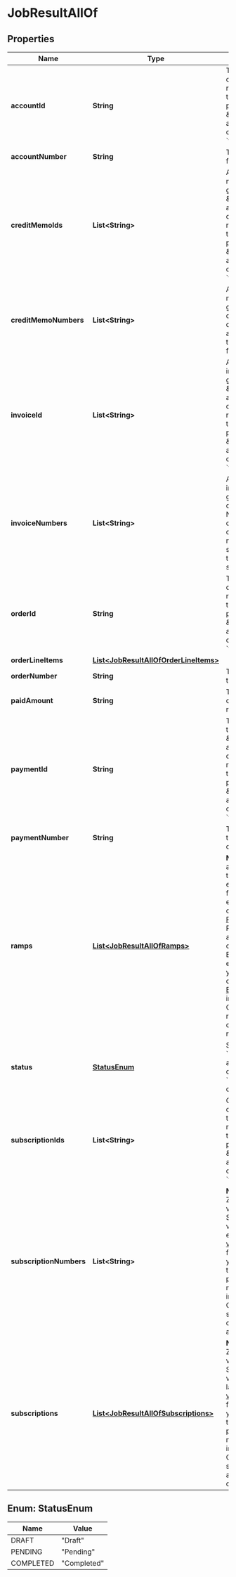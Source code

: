 

# JobResultAllOf


## Properties

| Name | Type | Description | Notes |
|------------ | ------------- | ------------- | -------------|
|**accountId** | **String** | The account ID for the order. This field is returned only when the &#x60;returnIds&#x60; query parameter in the \&quot;Create an order asynchronously\&quot; operation is set to &#x60;true&#x60;. |  [optional] |
|**accountNumber** | **String** | The account number for the order. |  [optional] |
|**creditMemoIds** | **List&lt;String&gt;** | An array of the credit memo IDs that are generated in the \&quot;Create an order asynchronously\&quot; operation. This field is returned only when the &#x60;returnIds&#x60; query parameter in the \&quot;Create an order asynchronously\&quot; operation is set to &#x60;true&#x60;. |  [optional] |
|**creditMemoNumbers** | **List&lt;String&gt;** | An array of the credit memo numbers generated in this order request. The credit memo is only available if you have the Invoice Settlement feature enabled. |  [optional] |
|**invoiceId** | **List&lt;String&gt;** | An array of the invoice IDs that are generated in the \&quot;Create an order asynchronously\&quot; operation. This field is returned only when the &#x60;returnIds&#x60; query parameter in the \&quot;Create an order asynchronously\&quot; operation is set to &#x60;true&#x60;. |  [optional] |
|**invoiceNumbers** | **List&lt;String&gt;** | An array of the invoice numbers generated in this order request. Normally it includes one invoice number only, but can include multiple items when a subscription was tagged as invoice separately. |  [optional] |
|**orderId** | **String** | The ID of the order created. This field is returned only when the &#x60;returnIds&#x60; query parameter in the \&quot;Create an order asynchronously\&quot; operation is set to &#x60;true&#x60;. |  [optional] |
|**orderLineItems** | [**List&lt;JobResultAllOfOrderLineItems&gt;**](JobResultAllOfOrderLineItems.md) |  |  [optional] |
|**orderNumber** | **String** | The order number of the order created. |  [optional] |
|**paidAmount** | **String** | The total amount collected in this order request. |  [optional] |
|**paymentId** | **String** | The ID of the payment that is collected in the \&quot;Create an order asynchronously\&quot; operation. This field is returned only when the &#x60;returnIds&#x60; query parameter in the \&quot;Create an order asynchronously\&quot; operation is set to &#x60;true&#x60;. |  [optional] |
|**paymentNumber** | **String** | The payment number that collected in this order request. |  [optional] |
|**ramps** | [**List&lt;JobResultAllOfRamps&gt;**](JobResultAllOfRamps.md) | **Note**: This field is only available if you have the Ramps feature enabled. The [Orders](https://knowledgecenter.zuora.com/Billing/Subscriptions/Orders/AA_Overview_of_Orders) feature must be enabled before you can access the [Ramps](https://knowledgecenter.zuora.com/Billing/Subscriptions/Orders/Ramps_and_Ramp_Metrics/A_Overview_of_Ramps_and_Ramp_Metrics) feature. The Ramps feature is available for customers with Enterprise and Nine editions by default. If you are a Growth customer, see [Zuora Editions](https://knowledgecenter.zuora.com/BB_Introducing_Z_Business/C_Zuora_Editions) for pricing information coming October 2020.  The ramp definitions created by this order request.  |  [optional] |
|**status** | [**StatusEnum**](#StatusEnum) | Status of the order. &#x60;Pending&#x60; is only applicable for an order that contains a &#x60;CreateSubscription&#x60; order action. |  [optional] |
|**subscriptionIds** | **List&lt;String&gt;** | Container for the IDs of the subscriptions in the order. This field is returned only when the &#x60;returnIds&#x60; query parameter in the \&quot;Create an order asynchronously\&quot; operation is set to &#x60;true&#x60;. |  [optional] |
|**subscriptionNumbers** | **List&lt;String&gt;** | **Note:** This field is in Zuora REST API version control. Supported minor versions are 222.0 or earlier [available versions](https://developer.zuora.com/api-references/api/overview/#section/API-Versions/Minor-Version). To use this field in the method, you must set the &#x60;zuora-version&#x60; parameter to the minor version number in the request header.  Container for the subscription numbers of the subscriptions in an order.  |  [optional] |
|**subscriptions** | [**List&lt;JobResultAllOfSubscriptions&gt;**](JobResultAllOfSubscriptions.md) | **Note:** This field is in Zuora REST API version control. Supported minor versions are 223.0 or later [available versions](https://developer.zuora.com/api-references/api/overview/#section/API-Versions/Minor-Version). To use this field in the method, you must set the &#x60;zuora-version&#x60; parameter to the minor version number in the request header.  Container for the subscription numbers and statuses in an order.  |  [optional] |



## Enum: StatusEnum

| Name | Value |
|---- | -----|
| DRAFT | &quot;Draft&quot; |
| PENDING | &quot;Pending&quot; |
| COMPLETED | &quot;Completed&quot; |



